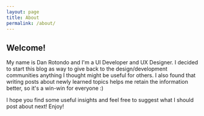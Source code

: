 ```yaml
---
layout: page
title: About
permalink: /about/
---
```


## Welcome!
My name is Dan Rotondo and I'm a UI Developer and UX Designer. I decided to start this blog as way to give back to the design/development communities anything I thought might be useful for others. I also found that writing posts about newly learned topics helps me retain the information better, so it's a win-win for everyone :)

I hope you find some useful insights and feel free to suggest what I should post about next! Enjoy!
